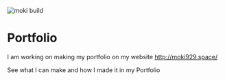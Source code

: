 ![moki build]()
![]()
![]()
![]()

# Portfolio

I am working on making my portfolio on my website http://moki929.space/

See what I can make and how I made it in my Portfolio

